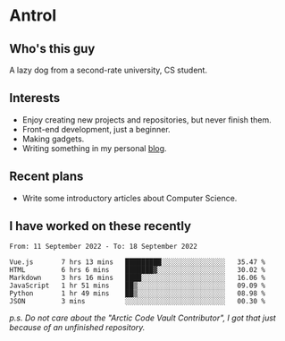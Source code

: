 # Antrol

## Who's this guy

A lazy dog from a second-rate university, CS student.

## Interests

* Enjoy creating new projects and repositories, but never finish them.
* Front-end development, just a beginner.
* Making gadgets.
* Writing something in my personal [blog](https://blog.antrol.xyz/).

## Recent plans

* Write some introductory articles about Computer Science.

<!--
* Try to develop a website for [Anime4KCPP](https://github.com/TianZerL/Anime4KCPP).
* Develop a Markdown renderer which user can customize its css, of course it is GUI-based.~~(If I could finish  it before getting bored)~~
* Work with my [teammates](https://github.com/SWJTU-Lazy-Dogs).
* Find something interests me, as a hobby after finishing my ~~boring~~ homework.
-->

## I have worked on these recently

<!--START_SECTION:waka-->

```text
From: 11 September 2022 - To: 18 September 2022

Vue.js       7 hrs 13 mins   █████████░░░░░░░░░░░░░░░░   35.47 %
HTML         6 hrs 6 mins    ███████▓░░░░░░░░░░░░░░░░░   30.02 %
Markdown     3 hrs 16 mins   ████░░░░░░░░░░░░░░░░░░░░░   16.06 %
JavaScript   1 hr 51 mins    ██▒░░░░░░░░░░░░░░░░░░░░░░   09.09 %
Python       1 hr 49 mins    ██▒░░░░░░░░░░░░░░░░░░░░░░   08.98 %
JSON         3 mins          ░░░░░░░░░░░░░░░░░░░░░░░░░   00.30 %
```

<!--END_SECTION:waka-->

*p.s.  Do not care about the "Arctic Code Vault Contributor", I got that just because of an unfinished repository.*

<!--
**qzmlgfj/qzmlgfj** is a ✨ _special_ ✨ repository because its `README.md` (this file) appears on your GitHub profile.

Here are some ideas to get you started:

- 🔭 I’m currently working on ...
- 🌱 I’m currently learning ...
- 👯 I’m looking to collaborate on ...
- 🤔 I’m looking for help with ...
- 💬 Ask me about ...
- 📫 How to reach me: ...
- 😄 Pronouns: ...
- ⚡ Fun fact: ...
-->
